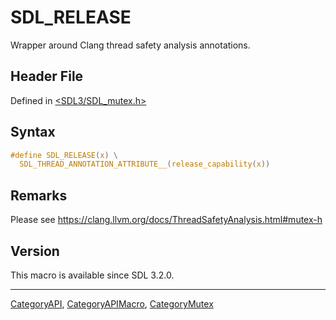 # SDL_RELEASE

Wrapper around Clang thread safety analysis annotations.

## Header File

Defined in [<SDL3/SDL_mutex.h>](https://github.com/libsdl-org/SDL/blob/main/include/SDL3/SDL_mutex.h)

## Syntax

```c
#define SDL_RELEASE(x) \
  SDL_THREAD_ANNOTATION_ATTRIBUTE__(release_capability(x))
```

## Remarks

Please see https://clang.llvm.org/docs/ThreadSafetyAnalysis.html#mutex-h

## Version

This macro is available since SDL 3.2.0.





----
[CategoryAPI](CategoryAPI), [CategoryAPIMacro](CategoryAPIMacro), [CategoryMutex](CategoryMutex)

